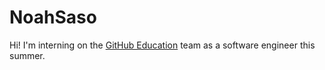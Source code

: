 # NoahSaso

Hi! I'm interning on the [GitHub Education](https://education.github.com) team as a software engineer this summer.
